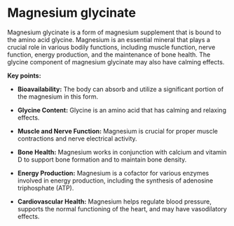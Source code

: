 # Magnesium glycinate

Magnesium glycinate is a form of magnesium supplement that is bound to the amino acid glycine. Magnesium is an essential mineral that plays a crucial role in various bodily functions, including muscle function, nerve function, energy production, and the maintenance of bone health. The glycine component of magnesium glycinate may also have calming effects.

**Key points:**

* **Bioavailability:** The body can absorb and utilize a significant portion of the magnesium in this form.

* **Glycine Content:** Glycine is an amino acid that has calming and relaxing effects.

* **Muscle and Nerve Function:** Magnesium is crucial for proper muscle contractions and nerve electrical activity.

* **Bone Health:** Magnesium works in conjunction with calcium and vitamin D to support bone formation and to maintain bone density.

* **Energy Production:**   Magnesium is a cofactor for various enzymes involved in energy production, including the synthesis of adenosine triphosphate (ATP).

* **Cardiovascular Health:** Magnesium helps regulate blood pressure, supports the normal functioning of the heart, and may have vasodilatory effects.
